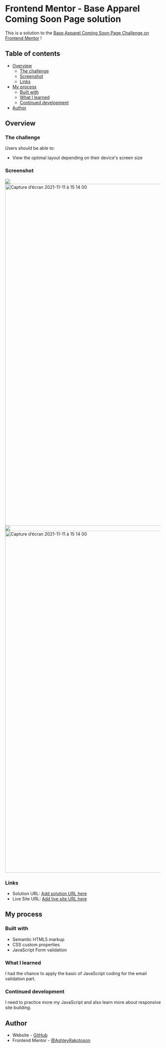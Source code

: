 # Frontend Mentor - Base Apparel Coming Soon Page solution

This is a solution to the [Base Apparel Coming Soon Page Challenge on Frontend Mentor](https://www.frontendmentor.io/challenges/base-apparel-coming-soon-page-5d46b47f8db8a7063f9331a0) !

## Table of contents

- [Overview](#overview)
  - [The challenge](#the-challenge)
  - [Screenshot](#screenshot)
  - [Links](#links)
- [My process](#my-process)
  - [Built with](#built-with)
  - [What I learned](#what-i-learned)
  - [Continued development](#continued-development)
- [Author](#author)

## Overview

### The challenge

Users should be able to:

- View the optimal layout depending on their device's screen size

### Screenshot

![](./screenshot.jpg)
<img width="1104" alt="Capture d’écran 2021-11-11 à 15 14 00" src="![base-apparel-desktop](https://user-images.githubusercontent.com/78886716/155051424-98e67fab-d4b8-46f3-88bd-f63ac70f82d0.jpg)
">
![](./screenshot.jpg)
<img width="1104" alt="Capture d’écran 2021-11-11 à 15 14 00" src="![base-apparel-desktop](![base-apparel-mobile](https://user-images.githubusercontent.com/78886716/155051460-3a173400-9894-4322-a436-3a9ac17b79c3.jpg)
)
">

### Links

- Solution URL: [Add solution URL here](https://your-solution-url.com)
- Live Site URL: [Add live site URL here](https://ashashashr.github.io/stats-preview-card-component-challenge-hub/)

## My process

### Built with

- Semantic HTML5 markup
- CSS custom properties
- JavaScript Form validation

### What I learned

I had the chance to apply the basic of JavaScript coding for the email validation part. 

### Continued development

I need to practice more my JavaScript and also learn more about responsive site building.

## Author

- Website - [GitHub](https://github.com/AshashashR)
- Frontend Mentor - [@AshleyRakotoson](https://www.frontendmentor.io/profile/AshashashR)
